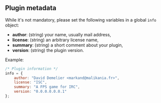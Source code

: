 ## Plugin metadata

While it's not mandatory, please set the following variables in a global `info` object:

  - **author**: (string) your name, usually mail address,
  - **license**: (string) an arbitrary license name,
  - **summary**: (string) a short comment about your plugin,
  - **version**: (string) the plugin version.

Example:

````javascript
/* Plugin information */
info = {
	author: "David Demelier <markand@malikania.fr>",
	license: "ISC",
	summary: "A FPS game for IRC",
	version: "0.0.0.0.0.0.1"
};
````

